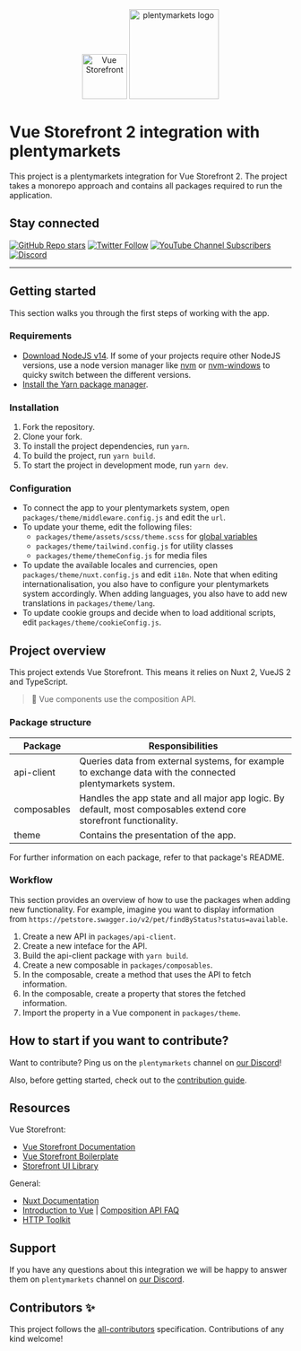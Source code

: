 <div align="center">
  <img src="https://user-images.githubusercontent.com/1626923/137092657-fb398d20-b592-4661-a1f9-4135db0b61d5.png" alt="Vue Storefront" height="80px" />

  <img src="https://cdn01.plentymarkets.com/avw8j9fg70hi/frontend/website_plentycom/plenty_Logos/plentymarkets/plentymarkets_Claim_RGB.png" alt="plentymarkets logo" height="160px" />
</div>

# Vue Storefront 2 integration with plentymarkets

This project is a plentymarkets integration for Vue Storefront 2. The project takes a monorepo approach and contains all packages required to run the application.

## Stay connected

[![GitHub Repo stars](https://img.shields.io/github/stars/vuestorefront/vue-storefront?style=social)](https://github.com/vuestorefront/vue-storefront)
[![Twitter Follow](https://img.shields.io/twitter/follow/vuestorefront?style=social)](https://twitter.com/vuestorefront)
[![YouTube Channel Subscribers](https://img.shields.io/youtube/channel/subscribers/UCkm1F3Cglty3CE1QwKQUhhg?style=social)](https://www.youtube.com/c/VueStorefront)
[![Discord](https://img.shields.io/discord/770285988244750366?label=join%20discord&logo=Discord&logoColor=white)](https://discord.vuestorefront.io)

------

<!-- ALL-CONTRIBUTORS-BADGE:START - Do not remove or modify this section -->
<!-- ALL-CONTRIBUTORS-BADGE:END -->

## Getting started

This section walks you through the first steps of working with the app.

### Requirements

* [Download NodeJS v14](https://nodejs.org/en/download/releases). If some of your projects require other NodeJS versions, use a node version manager like [nvm](https://github.com/nvm-sh/nvm) or [nvm-windows](https://github.com/coreybutler/nvm-windows) to quicky switch between the different versions.
* [Install the Yarn package manager](https://yarnpkg.com/getting-started/install).

### Installation

1. Fork the repository.
2. Clone your fork.
3. To install the project dependencies, run `yarn`.
4. To build the project, run `yarn build`.
5. To start the project in development mode, run `yarn dev`.

### Configuration

* To connect the app to your plentymarkets system, open `packages/theme/middleware.config.js` and edit the `url`.
* To update your theme, edit the following files:
  * `packages/theme/assets/scss/theme.scss` for [global variables](https://docs.storefrontui.io/v1/?path=/docs/getting-started-development-guide-css-customization--page#global-variables)
  * `packages/theme/tailwind.config.js` for utility classes
  * `packages/theme/themeConfig.js` for media files
* To update the available locales and currencies, open `packages/theme/nuxt.config.js` and edit `i18n`. Note that when editing internationalisation, you also have to configure your plentymarkets system accordingly. When adding languages, you also have to add new translations in `packages/theme/lang`.
* To update cookie groups and decide when to load additional scripts, edit `packages/theme/cookieConfig.js`.

<!-- ### Publishing the project (TBA) -->

## Project overview

This project extends Vue Storefront. This means it relies on Nuxt 2, VueJS 2 and TypeScript.

> :notebook: Vue components use the composition API.

### Package structure

| Package | Responsibilities |
|---------|------------------|
| api-client | Queries data from external systems, for example to exchange data with the connected plentymarkets system. |
| composables | Handles the app state and all major app logic. By default, most composables extend core storefront functionality. |
| theme | Contains the presentation of the app. |

For further information on each package, refer to that package's README.

### Workflow

This section provides an overview of how to use the packages when adding new functionality. For example, imagine you want to display information from `https://petstore.swagger.io/v2/pet/findByStatus?status=available`.

1. Create a new API in `packages/api-client`.
2. Create a new inteface for the API.
3. Build the api-client package with `yarn build`.
4. Create a new composable in `packages/composables`.
5. In the composable, create a method that uses the API to fetch information.
6. In the composable, create a property that stores the fetched information.
7. Import the property in a Vue component in `packages/theme`.

## How to start if you want to contribute?

Want to contribute? Ping us on the `plentymarkets` channel on [our Discord](https://discord.vuestorefront.io)!

Also, before getting started, check out to the [contribution guide](https://github.com/plentymarkets/plentyshop-pwa/blob/main/.github/CONTRIBUTING.md).

## Resources

Vue Storefront:

<!-- * [plentymarkets integration Documentation](https://docs.vuestorefront.io/plentymarkets) -->
* [Vue Storefront Documentation](https://docs.vuestorefront.io/v2/)
* [Vue Storefront Boilerplate](https://github.com/vuestorefront/ecommerce-integration-boilerplate)
* [Storefront UI Library](https://docs.storefrontui.io/v1/?path=/docs/welcome--page)

General:

* [Nuxt Documentation](https://nuxtjs.org/docs/get-started/installation)
* [Introduction to Vue](https://vuejs.org/guide/introduction.html) | [Composition API FAQ](https://vuejs.org/guide/extras/composition-api-faq.html)
* [HTTP Toolkit](https://httptoolkit.tech)

## Support

If you have any questions about this integration we will be happy to answer them on `plentymarkets` channel on [our Discord](https://discord.vuestorefront.io/).

## Contributors ✨

<!-- ALL-CONTRIBUTORS-LIST:START - Do not remove or modify this section -->

<!-- ALL-CONTRIBUTORS-LIST:END -->

This project follows the [all-contributors](https://github.com/all-contributors/all-contributors) specification. Contributions of any kind welcome!
